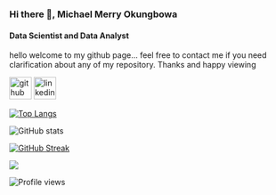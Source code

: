 ### Hi there 👋, Michael Merry Okungbowa 
#### Data Scientist and Data Analyst 

hello welcome to my github page... feel free to contact me if you need clarification about any of my repository. Thanks and happy viewing

[<img src='https://cdn.jsdelivr.net/npm/simple-icons@3.0.1/icons/github.svg' alt='github' height='40'>](https://github.com/mikosa01)  [<img src='https://cdn.jsdelivr.net/npm/simple-icons@3.0.1/icons/linkedin.svg' alt='linkedin' height='40'>](https://www.linkedin.com/in/michael-okungbowa)  

[![Top Langs](https://github-readme-stats.vercel.app/api/top-langs/?username=mikosa01)](https://github.com/anuraghazra/github-readme-stats)

![GitHub stats](https://github-readme-stats.vercel.app/api?username=mikosa01&show_icons=true)  

[![GitHub Streak](https://nirzak-streak-stats.vercel.app?user=mikosa01&theme=radical&hide_border=true)](https://git.io/streak-stats)

![](https://komarev.com/ghpvc/?mikosa01=your-github-username&label=PROFILE+VIEWS)

![Profile views](https://gpvc.arturio.dev/mikosa01)  
